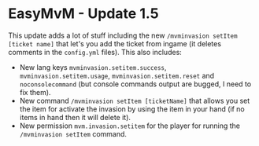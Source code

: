 # EasyMvM - Update 1.5
This update adds a lot of stuff including the new `/mvminvasion setItem [ticket name]` that let's you add the ticket from ingame (it deletes comments in the `config.yml` files).
This also includes:
  - New lang keys `mvminvasion.setitem.success`, `mvminvasion.setitem.usage`, `mvminvasion.setitem.reset` and `noconsolecommand` (but console commands output are bugged, I need to fix them).
  - New command `/mvminvasion setItem [ticketName]` that allows you set the item for activate the invasion by using the item in your hand (if no items in hand then it will delete it).
  - New permission `mvm.invasion.setitem` for the player for running the `/mvminvasion setItem` command.
